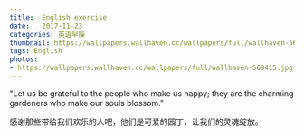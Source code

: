 ```yaml
---
title:  English exercise
date:   2017-11-23
categories: 英语早操
thumbnail: https://wallpapers.wallhaven.cc/wallpapers/full/wallhaven-569415.jpg
tags: English
photos:
- https://wallpapers.wallhaven.cc/wallpapers/full/wallhaven-569415.jpg
---
```


"Let us be grateful to the people who make us happy; they are the charming gardeners who make our souls blossom."
<p>感谢那些带给我们欢乐的人吧，他们是可爱的园丁，让我们的灵魂绽放。</p>
